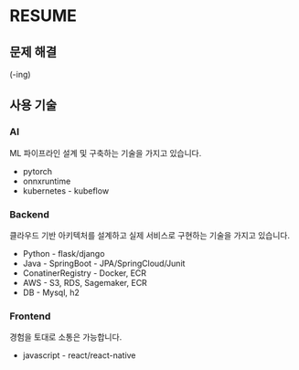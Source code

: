 # RESUME


## 문제 해결
(-ing)

## 사용 기술

### AI
ML 파이프라인 설계 및 구축하는 기술을 가지고 있습니다. 
- pytorch
- onnxruntime
- kubernetes - kubeflow

### Backend
클라우드 기반 아키텍처를 설계하고 실제 서비스로 구현하는 기술을 가지고 있습니다.
- Python - flask/django
- Java - SpringBoot - JPA/SpringCloud/Junit
- ConatinerRegistry - Docker, ECR
- AWS - S3, RDS, Sagemaker, ECR
- DB - Mysql, h2

### Frontend
경험을 토대로 소통은 가능합니다.
- javascript - react/react-native

  
